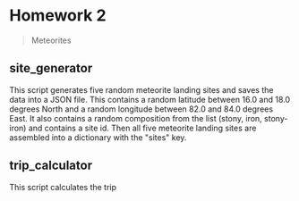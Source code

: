 # Homework 2
> Meteorites

## site_generator
This script generates five random meteorite landing sites and saves the data into a JSON file. This contains a random latitude between 16.0 and 18.0 degrees North and a random longitude between 82.0 and 84.0 degrees East. It also contains a random composition from the list (stony, iron, stony-iron) and contains a site id. Then all five meteorite landing sites are assembled into a dictionary with the "sites" key.

## trip_calculator
This script calculates the trip